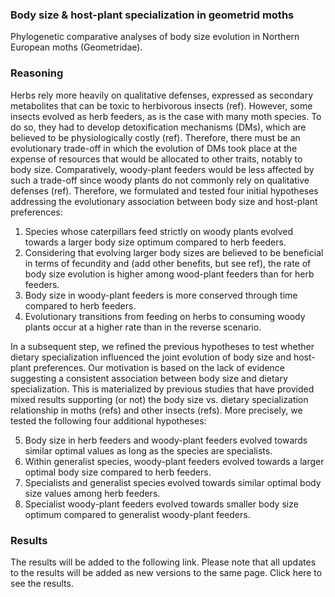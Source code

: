 ### Body size & host-plant specialization in geometrid moths
Phylogenetic comparative analyses of body size evolution in Northern European moths (Geometridae).

### Reasoning
Herbs rely more heavily on qualitative defenses, expressed as secondary metabolites that can be toxic to herbivorous insects (ref). However, some insects evolved as herb feeders, as is the case with many moth species. To do so, they had to develop detoxification mechanisms (DMs), which are believed to be physiologically costly (ref). Therefore, there must be an evolutionary trade-off in which the evolution of DMs took place at the expense of resources that would be allocated to other traits, notably to body size. Comparatively, woody-plant feeders would be less affected by such a trade-off since woody plants do not commonly rely on qualitative defenses (ref). Therefore, we formulated and tested four initial hypotheses addressing the evolutionary association between body size and host-plant preferences:

1. Species whose caterpillars feed strictly on woody plants evolved towards a larger body size optimum compared to herb feeders.
2. Considering that evolving larger body sizes are believed to be beneficial in terms of fecundity and (add other benefits, but see ref), the rate of body size evolution is higher among wood-plant feeders than for herb feeders.
3. Body size in woody-plant feeders is more conserved through time compared to herb feeders.
4. Evolutionary transitions from feeding on herbs to consuming woody plants occur at a higher rate than in the reverse scenario.

In a subsequent step, we refined the previous hypotheses to test whether dietary specialization influenced the joint evolution of body size and host-plant preferences. Our motivation is based on the lack of evidence suggesting a consistent association between body size and dietary specialization. This is materialized by previous studies that have provided mixed results supporting (or not) the body size vs. dietary specialization relationship in moths (refs) and other insects (refs). More precisely, we tested the following four additional hypotheses:

5. Body size in herb feeders and woody-plant feeders evolved towards similar optimal values as long as the species are specialists.
6. Within generalist species, woody-plant feeders evolved towards a larger optimal body size compared to herb feeders.
7. Specialists and generalist species evolved towards similar optimal body size values among herb feeders.
8. Specialist woody-plant feeders evolved towards smaller body size optimum compared to generalist woody-plant feeders.

### Results
The results will be added to the following link. Please note that all updates to the results will be added as new versions to the same page. Click here to see the results.
